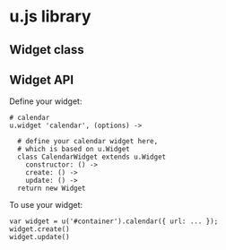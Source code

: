 # u.js library

## Widget class

## Widget API

Define your widget:

    # calendar
    u.widget 'calendar', (options) ->

      # define your calendar widget here, 
      # which is based on u.Widget
      class CalendarWidget extends u.Widget
        constructor: () ->
        create: () ->
        update: () ->
      return new Widget

To use your widget:

    var widget = u('#container').calendar({ url: ... });
    widget.create()
    widget.update()

